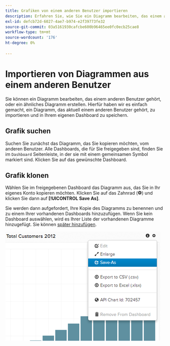 ```yaml
---
title: Grafiken von einem anderen Benutzer importieren
description: Erfahren Sie, wie Sie ein Diagramm bearbeiten, das einem anderen Benutzer gehört, oder ein ähnliches Diagramm erstellen.
exl-id: defcb72d-6027-4ae7-b974-e2f39773fe32
source-git-commit: 03a5161930cafcbe600b96465ee0fc0ecb25cae8
workflow-type: tm+mt
source-wordcount: '176'
ht-degree: 0%

---
```


# Importieren von Diagrammen aus einem anderen Benutzer

Sie können ein Diagramm bearbeiten, das einem anderen Benutzer gehört, oder ein ähnliches Diagramm erstellen. Hierfür haben wir es einfach gemacht, ein Diagramm, das aktuell einem anderen Benutzer gehört, zu importieren und in Ihrem eigenen Dashboard zu speichern.

## Grafik suchen

Suchen Sie zunächst das Diagramm, das Sie kopieren möchten, vom anderen Benutzer. Alle Dashboards, die für Sie freigegeben sind, finden Sie im `Dashboard` Seitenleiste, in der sie mit einem gemeinsamen Symbol markiert sind. Klicken Sie auf das gewünschte Dashboard.

## Grafik klonen

Wählen Sie im freigegebenen Dashboard das Diagramm aus, das Sie in Ihr eigenes Konto kopieren möchten. Klicken Sie auf das Zahnrad (![](../../assets/gear-icon.png)) und klicken Sie dann auf **[!UICONTROL Save As]**.

Sie werden dann aufgefordert, Ihre Kopie des Diagramms zu benennen und zu einem Ihrer vorhandenen Dashboards hinzuzufügen. Wenn Sie kein Dashboard auswählen, wird es Ihrer Liste der vorhandenen Diagramme hinzugefügt. Sie können [später hinzufügen](../../data-user/dashboards/add-charts-dashboard.md).

![Kunden insgesamt](../../assets/total-customers.png)
